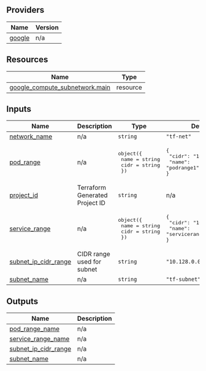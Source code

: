 

## Providers

| Name | Version |
|------|---------|
| <a name="provider_google"></a> [google](#provider\_google) | n/a |

## Resources

| Name | Type |
|------|------|
| [google_compute_subnetwork.main](https://registry.terraform.io/providers/hashicorp/google/latest/docs/resources/compute_subnetwork) | resource |

## Inputs

| Name | Description | Type | Default | Required |
|------|-------------|------|---------|:--------:|
| <a name="input_network_name"></a> [network\_name](#input\_network\_name) | n/a | `string` | `"tf-net"` | no |
| <a name="input_pod_range"></a> [pod\_range](#input\_pod\_range) | n/a | <pre>object({<br>    name = string<br>    cidr = string<br>  })</pre> | <pre>{<br>  "cidr": "10.8.0.0/14",<br>  "name": "podrange1"<br>}</pre> | no |
| <a name="input_project_id"></a> [project\_id](#input\_project\_id) | Terraform Generated Project ID | `string` | n/a | yes |
| <a name="input_service_range"></a> [service\_range](#input\_service\_range) | n/a | <pre>object({<br>    name = string<br>    cidr = string<br>  })</pre> | <pre>{<br>  "cidr": "10.12.0.0/20",<br>  "name": "servicerange1"<br>}</pre> | no |
| <a name="input_subnet_ip_cidr_range"></a> [subnet\_ip\_cidr\_range](#input\_subnet\_ip\_cidr\_range) | CIDR range used for subnet | `string` | `"10.128.0.0/20"` | no |
| <a name="input_subnet_name"></a> [subnet\_name](#input\_subnet\_name) | n/a | `string` | `"tf-subnet"` | no |

## Outputs

| Name | Description |
|------|-------------|
| <a name="output_pod_range_name"></a> [pod\_range\_name](#output\_pod\_range\_name) | n/a |
| <a name="output_service_range_name"></a> [service\_range\_name](#output\_service\_range\_name) | n/a |
| <a name="output_subnet_ip_cidr_range"></a> [subnet\_ip\_cidr\_range](#output\_subnet\_ip\_cidr\_range) | n/a |
| <a name="output_subnet_name"></a> [subnet\_name](#output\_subnet\_name) | n/a |